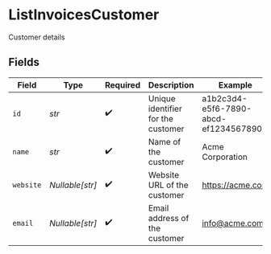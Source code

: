 # ListInvoicesCustomer

Customer details


## Fields

| Field                                | Type                                 | Required                             | Description                          | Example                              |
| ------------------------------------ | ------------------------------------ | ------------------------------------ | ------------------------------------ | ------------------------------------ |
| `id`                                 | *str*                                | :heavy_check_mark:                   | Unique identifier for the customer   | a1b2c3d4-e5f6-7890-abcd-ef1234567890 |
| `name`                               | *str*                                | :heavy_check_mark:                   | Name of the customer                 | Acme Corporation                     |
| `website`                            | *Nullable[str]*                      | :heavy_check_mark:                   | Website URL of the customer          | https://acme.com                     |
| `email`                              | *Nullable[str]*                      | :heavy_check_mark:                   | Email address of the customer        | info@acme.com                        |